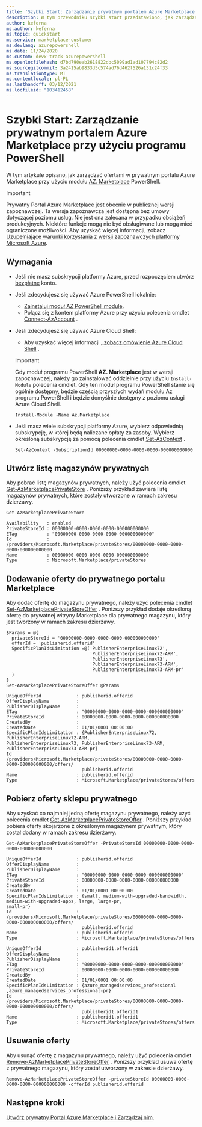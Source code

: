 ```yaml
---
title: 'Szybki Start: Zarządzanie prywatnym portalem Azure Marketplace przy użyciu programu PowerShell'
description: W tym przewodniku szybki start przedstawiono, jak zarządzać ofertami w prywatnym portalu Azure Marketplace przy użyciu Azure PowerShell.
author: keferna
ms.author: keferna
ms.topic: quickstart
ms.service: marketplace-customer
ms.devlang: azurepowershell
ms.date: 11/24/2020
ms.custom: devx-track-azurepowershell
ms.openlocfilehash: d7bd790eab2618822dbc5099ad1ad107794c82d2
ms.sourcegitcommit: 3a2415ab9833d5c574ad76d462f526a131c24f33
ms.translationtype: MT
ms.contentlocale: pl-PL
ms.lasthandoff: 03/12/2021
ms.locfileid: "103412458"
---
```

# <a name="quickstart-manage-a-private-azure-marketplace-using-powershell"></a>Szybki Start: Zarządzanie prywatnym portalem Azure Marketplace przy użyciu programu PowerShell

W tym artykule opisano, jak zarządzać ofertami w prywatnym portalu Azure Marketplace przy użyciu modułu [AZ. Marketplace](/powershell/module/az.marketplace) PowerShell.

> [!IMPORTANT]
> Prywatny Portal Azure Marketplace jest obecnie w publicznej wersji zapoznawczej. Ta wersja zapoznawcza jest dostępna bez umowy dotyczącej poziomu usług. Nie jest ona zalecana w przypadku obciążeń produkcyjnych. Niektóre funkcje mogą nie być obsługiwane lub mogą mieć ograniczone możliwości. Aby uzyskać więcej informacji, zobacz [Uzupełniające warunki korzystania z wersji zapoznawczych platformy Microsoft Azure](https://azure.microsoft.com/support/legal/preview-supplemental-terms/).

## <a name="requirements"></a>Wymagania

* Jeśli nie masz subskrypcji platformy Azure, przed rozpoczęciem utwórz [bezpłatne](https://azure.microsoft.com/free/) konto.

* Jeśli zdecydujesz się używać Azure PowerShell lokalnie:
  * [Zainstaluj moduł AZ PowerShell module](/powershell/azure/install-az-ps).
  * Połącz się z kontem platformy Azure przy użyciu polecenia cmdlet [Connect-AzAccount](/powershell/module/az.accounts/connect-azaccount) .
* Jeśli zdecydujesz się używać Azure Cloud Shell:
  * Aby uzyskać więcej informacji [, zobacz omówienie Azure Cloud Shell](/azure/cloud-shell/overview) .

  > [!IMPORTANT]
  > Gdy moduł programu PowerShell **AZ. Marketplace** jest w wersji zapoznawczej, należy go zainstalować oddzielnie przy użyciu `Install-Module` polecenia cmdlet. Gdy ten moduł programu PowerShell stanie się ogólnie dostępny, będzie częścią przyszłych wydań modułu Az programu PowerShell i będzie domyślnie dostępny z poziomu usługi Azure Cloud Shell.

  ```azurepowershell-interactive
  Install-Module -Name Az.Marketplace
  ```

* Jeśli masz wiele subskrypcji platformy Azure, wybierz odpowiednią subskrypcję, w której będą naliczane opłaty za zasoby. Wybierz określoną subskrypcję za pomocą polecenia cmdlet [Set-AzContext](/powershell/module/az.accounts/set-azcontext) .

  ```azurepowershell-interactive
  Set-AzContext -SubscriptionId 00000000-0000-0000-0000-000000000000
  ```

## <a name="list-private-stores"></a>Utwórz listę magazynów prywatnych

Aby pobrać listę magazynów prywatnych, należy użyć polecenia cmdlet [Get-AzMarketplacePrivateStore](/powershell/module/az.marketplace/get-azmarketplaceprivatestore) . Poniższy przykład zawiera listę magazynów prywatnych, które zostały utworzone w ramach zakresu dzierżawy.

```azurepowershell-interactive
Get-AzMarketplacePrivateStore
```

```Output
Availability   : enabled
PrivateStoreId : 00000000-0000-0000-0000-000000000000
ETag           : "00000000-0000-0000-0000-000000000000"
Id             : /providers/Microsoft.Marketplace/privateStores/00000000-0000-0000-0000-000000000000
Name           : 00000000-0000-0000-0000-000000000000
Type           : Microsoft.Marketplace/privateStores
```

## <a name="add-an-offer-to-a-private-marketplace"></a>Dodawanie oferty do prywatnego portalu Marketplace

Aby dodać ofertę do magazynu prywatnego, należy użyć polecenia cmdlet [Set-AzMarketplacePrivateStoreOffer](/powershell/module/az.marketplace/set-azmarketplaceprivatestoreoffer) . Poniższy przykład dodaje określoną ofertę do prywatnej witryny Marketplace dla prywatnego magazynu, który jest tworzony w ramach zakresu dzierżawy.

```azurepowershell-interactive
$Params = @{
  privateStoreId = '00000000-0000-0000-0000-000000000000'
  offerId = 'publisherid.offerid'
  SpecificPlanIdsLimitation =@('PublisherEnterpriseLinux72',
                               'PublisherEnterpriseLinux72-ARM',
                               'PublisherEnterpriseLinux73',
                               'PublisherEnterpriseLinux73-ARM',
                               'PublisherEnterpriseLinux73-ARM-pr'
  )
}
Set-AzMarketplacePrivateStoreOffer @Params
```

```Output
UniqueOfferId             : publisherid.offerid
OfferDisplayName          :
PublisherDisplayName      :
ETag                      : "00000000-0000-0000-0000-000000000000"
PrivateStoreId            : 00000000-0000-0000-0000-000000000000
CreatedBy                 :
CreatedDate               : 01/01/0001 00:00:00
SpecificPlanIdsLimitation : {PublisherEnterpriseLinux72, PublisherEnterpriseLinux72-ARM,
PublisherEnterpriseLinux73, PublisherEnterpriseLinux73-ARM, PublisherEnterpriseLinux73-ARM-pr}
Id                        :
/providers/Microsoft.Marketplace/privateStores/00000000-0000-0000-0000-000000000000/offers/
                            publisherid.offerid
Name                      : publisherid.offerid
Type                      : Microsoft.Marketplace/privateStores/offers
```

## <a name="get-private-store-offers"></a>Pobierz oferty sklepu prywatnego

Aby uzyskać co najmniej jedną ofertę magazynu prywatnego, należy użyć polecenia cmdlet [Get-AzMarketplacePrivateStoreOffer](/powershell/module/az.marketplace/get-azmarketplaceprivatestoreoffer) . Poniższy przykład pobiera oferty skojarzone z określonym magazynem prywatnym, który został dodany w ramach zakresu dzierżawy.

```azurepowershell-interactive
Get-AzMarketplacePrivateStoreOffer -PrivateStoreId 00000000-0000-0000-0000-000000000000
```

```Output
UniqueOfferId             : publisherid.offerid
OfferDisplayName          :
PublisherDisplayName      :
ETag                      : "00000000-0000-0000-0000-000000000000"
PrivateStoreId            : 00000000-0000-0000-0000-000000000000
CreatedBy                 :
CreatedDate               : 01/01/0001 00:00:00
SpecificPlanIdsLimitation : {small, medium-with-upgraded-bandwidth, medium-with-upgraded-apps, large, large-pr,
small-pr}
Id                        :
/providers/Microsoft.Marketplace/privateStores/00000000-0000-0000-0000-000000000000/offers/
                            publisherid.offerid
Name                      : publisherid.offerid
Type                      : Microsoft.Marketplace/privateStores/offers

UniqueOfferId             : publisherid1.offerid1
OfferDisplayName          :
PublisherDisplayName      :
ETag                      : "00000000-0000-0000-0000-000000000000"
PrivateStoreId            : 00000000-0000-0000-0000-000000000000
CreatedBy                 :
CreatedDate               : 01/01/0001 00:00:00
SpecificPlanIdsLimitation : {azure_managedservices_professional ,azure_managedservices_professional-pr}
Id                        :
/providers/Microsoft.Marketplace/privateStores/00000000-0000-0000-0000-000000000000/offers/
                            publisherid1.offerid1
Name                      : publisherid1.offerid1
Type                      : Microsoft.Marketplace/privateStores/offers
```

## <a name="remove-an-offer"></a>Usuwanie oferty

Aby usunąć ofertę z magazynu prywatnego, należy użyć polecenia cmdlet [Remove-AzMarketplacePrivateStoreOffer](/powershell/module/az.marketplace/remove-azmarketplaceprivatestoreoffer) . Poniższy przykład usuwa ofertę z prywatnego magazynu, który został utworzony w zakresie dzierżawy.

```azurepowershell-interactive
Remove-AzMarketplacePrivateStoreOffer -privateStoreId 00000000-0000-0000-0000-000000000000 -offerId publisherid.offerid
```

## <a name="next-steps"></a>Następne kroki

[Utwórz prywatny Portal Azure Marketplace i Zarządzaj nim](create-manage-private-azure-marketplace.md).